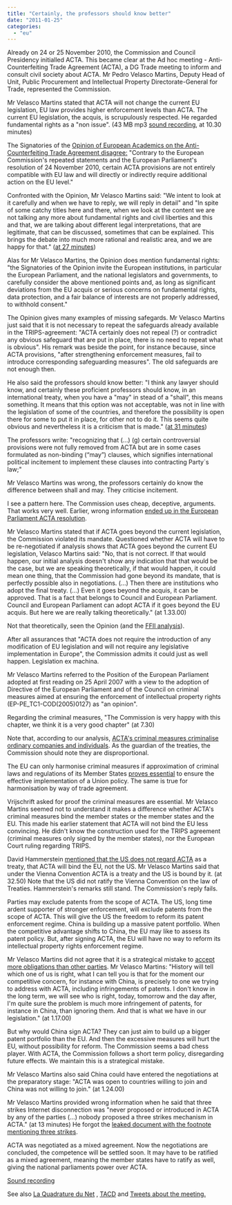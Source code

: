 ```yaml
---
title: "Certainly, the professors should know better"
date: "2011-01-25"
categories: 
  - "eu"
---
```


Already on 24 or 25 November 2010, the Commission and Council Presidency initialled ACTA. This became clear at the Ad hoc meeting - Anti-Counterfeiting Trade Agreement (ACTA), a DG Trade meeting to inform and consult civil society about ACTA. Mr Pedro Velasco Martins, Deputy Head of Unit, Public Procurement and Intellectual Property Directorate-General for Trade, represented the Commission.

Mr Velasco Martins stated that ACTA will not change the current EU legislation, EU law provides higher enforcement levels than ACTA. The current EU legislation, the acquis, is scrupulously respected. He regarded fundamental rights as a "non issue". (43 MB mp3 [sound recording](http://people.vrijschrift.org/~ante/acta/20110125-acta-meeting.mp3), at 10.30 minutes)

The Signatories of the [Opinion of European Academics on the Anti-Counterfeiting Trade Agreement disagree:](http://www.iri.uni-hannover.de/acta-1668.html) "Contrary to the European Commission's repeated statements and the European Parliament's resolution of 24 November 2010, certain ACTA provisions are not entirely compatible with EU law and will directly or indirectly require additional action on the EU level."

Confronted with the Opinion, Mr Velasco Martins said: "We intent to look at it carefully and when we have to reply, we will reply in detail" and "In spite of some catchy titles here and there, when we look at the content we are not talking any more about fundamental rights and civil liberties and this and that, we are talking about different legal interpretations, that are legitimate, that can be discussed, sometimes that can be explained. This brings the debate into much more rational and realistic area, and we are happy for that." ([at 27 minutes](http://people.vrijschrift.org/~ante/acta/20110125-acta-meeting.mp3))

Alas for Mr Velasco Martins, the Opinion does mention fundamental rights: "the Signatories of the Opinion invite the European institutions, in particular the European Parliament, and the national legislators and governments, to carefully consider the above mentioned points and, as long as significant deviations from the EU acquis or serious concerns on fundamental rights, data protection, and a fair balance of interests are not properly addressed, to withhold consent."

The Opinion gives many examples of missing safegards. Mr Velasco Martins just said that it is not necessary to repeat the safeguards already available in the TRIPS-agreement: "ACTA certainly does not repeal (?) or contradict any obvious safeguard that are put in place, there is no need to repeat what is obvious". His remark was beside the point, for instance because, since ACTA provisions, "after strengthening enforcement measures, fail to introduce corresponding safeguarding measures". The old safeguards are not enough then.

He also said the professors should know better: "I think any lawyer should know, and certainly these proficient professors should know, in an international treaty, when you have a "may" in stead of a "shall", this means something. It means that this option was not acceptable, was not in line with the legislation of some of the countries, and therefore the possibility is open there for some to put it in place, for other not to do it. This seems quite obvious and nevertheless it is a criticism that is made." ([at 31 minutes](http://people.vrijschrift.org/~ante/acta/20110125-acta-meeting.mp3))

The professors write: "recognizing that (...) (g) certain controversial provisions were not fully removed from ACTA but are in some cases formulated as non-binding (“may”) clauses, which signifies international political incitement to implement these clauses into contracting Party\`s law;"

Mr Velasco Martins was wrong, the professors certainly do know the difference between shall and may. They criticise incitement.

I see a pattern here. The Commission uses cheap, deceptive, arguments. That works very well. Earlier, wrong information [ended up in the European Parliament ACTA resolution](http://acta.ffii.org/wordpress/?p=377).

Mr Velasco Martins stated that if ACTA goes beyond the current legislation, the Commission violated its mandate. Questioned whether ACTA will have to be re-negotiated if analysis shows that ACTA goes beyond the current EU legislation, Velasco Martins said: "No, that is not correct. If that would happen, our initial analysis doesn't show any indication that that would be the case, but we are speaking theoretically, if that would happen, it could mean one thing, that the Commission had gone beyond its mandate, that is perfectly possible also in negotiations. (...) Then there are institutions who adopt the final treaty. (...) Even it goes beyond the acquis, it can be approved. That is a fact that belongs to Council and European Parliament. Council and European Parliament can adopt ACTA if it goes beyond the EU acquis. But here we are really talking theoretically." (at 1.33.00)

Not that theoretically, seen the Opinion (and the [FFII analysis](http://action.ffii.org/acta/Analysis)).

After all assurances that "ACTA does not require the introduction of any modification of EU legislation and will not require any legislative implementation in Europe", the Commission admits it could just as well happen. Legislation ex machina.

Mr Velasco Martins referred to the Position of the European Parliament adopted at first reading on 25 April 2007 with a view to the adoption of Directive of the European Parliament and of the Council on criminal measures aimed at ensuring the enforcement of intellectual property rights (EP-PE\_TC1-COD(2005)0127) as "an opinion".

Regarding the criminal measures, "The Commission is very happy with this chapter, we think it is a very good chapter" (at 7.30)

Note that, according to our analysis, [ACTA's criminal measures criminalise ordinary companies and individuals](http://acta.ffii.org/wordpress/?p=34). As the guardian of the treaties, the Commission should note they are disproportional.

The EU can only harmonise criminal measures if approximation of criminal laws and regulations of its Member States [proves essential](http://press.ffii.org/Press%20releases/FFII%20requests%20proof%20ACTA%27s%20criminal%20measures%20are%20essential) to ensure the effective implementation of a Union policy. The same is true for harmonisation by way of trade agreement.

Vrijschrift asked for proof the criminal measures are essential. Mr Velasco Martins seemed not to understand it makes a difference whether ACTA's criminal measures bind the member states or the member states and the EU. This made his earlier statement that ACTA will not bind the EU less convincing. He didn't know the construction used for the TRIPS agreement (criminal measures only signed by the member states), nor the European Court ruling regarding TRIPS.

David Hammerstein [mentioned that the US does not regard ACTA](http://tacd-ip.org/archives/298) as a treaty, that ACTA will bind the EU, not the US. Mr Velasco Martins said that under the Vienna Convention ACTA is a treaty and the US is bound by it. (at 32.50) Note that the US did not ratify the Vienna Convention on the law of Treaties. Hammerstein's remarks still stand. The Commission's reply fails.

Parties may exclude patents from the scope of ACTA. The US, long time ardent supporter of stronger enforcement, will exclude patents from the scope of ACTA. This will give the US the freedom to reform its patent enforcement regime. China is building up a massive patent portfolio. When the competitive advantage shifts to China, the EU may like to assess its patent policy. But, after signing ACTA, the EU will have no way to reform its intellectual property rights enforcement regime.

Mr Velasco Martins did not agree that it is a strategical mistake to [accept more obligations than other parties](http://action.ffii.org/acta/Analysis). Mr Velasco Martins: "History will tell which one of us is right, what I can tell you is that for the moment our competitive concern, for instance with China, is precisely to one we trying to address with ACTA, including infringements of patents. I don't know in the long term, we will see who is right, today, tomorrow and the day after, I'm quite sure the problem is much more infringement of patents, for instance in China, than ignoring them. And that is what we have in our legislation." (at 1.17.00)

But why would China sign ACTA? They can just aim to build up a bigger patent portfolio than the EU. And then the excessive measures will hurt the EU, without possibility for reform. The Commission seems a bad chess player. With ACTA, the Commission follows a short term policy, disregarding future effects. We maintain this is a strategical mistake.

Mr Velasco Martins also said China could have entered the negotiations at the preparatory stage: "ACTA was open to countries willing to join and China was not willing to join." (at 1.24.00)

Mr Velasco Martins provided wrong information when he said that three strikes Internet disconnection was "never proposed or introduced in ACTA by any of the parties (...) nobody proposed a three strikes mechanism in ACTA." (at 13 minutes) He forgot the [leaked document with the footnote mentioning three strikes]( http://www.boingboing.net/2010/03/22/delusional-eu-acta-n.html).

ACTA was negotiated as a mixed agreement. Now the negotiations are concluded, the competence will be settled soon. It may have to be ratified as a mixed agreement, meaning the member states have to ratify as well, giving the national parliaments power over ACTA.

[Sound recording](http://people.vrijschrift.org/~ante/acta/20110125-acta-meeting.mp3)

See also [La Quadrature du Net](http://www.laquadrature.net/en/lqdn-at-the-eu-commissions-ad-hoc-meeting-on-acta) , [TACD](http://tacd-ip.org/archives/300) and [Tweets about the meeting.](http://twitter.com/#!/search?q=%23ACTAEC)
